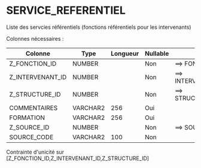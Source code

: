 # SERVICE_REFERENTIEL

Liste des servcies référentiels (fonctions référentiels pour les intervenants)

Colonnes nécessaires :

|Colonne         |Type    |Longueur|Nullable|Commentaire                |
|----------------|--------|--------|--------|---------------------------|
|Z_FONCTION_ID   |NUMBER  |        |Non     |==> FONCTION.              |
|Z_INTERVENANT_ID|NUMBER  |        |Non     |==> INTERVENANT.SOURCE_CODE|
|Z_STRUCTURE_ID  |NUMBER  |        |Non     |==> STRUCTURE.SOURCE_CODE  |
|COMMENTAIRES    |VARCHAR2|256     |Oui     |                           |
|FORMATION       |VARCHAR2|256     |Oui     |                           |
|Z_SOURCE_ID     |NUMBER  |        |Non     |==> SOURCE.CODE            |
|SOURCE_CODE     |VARCHAR2|100     |Non     |                           |

Contrainte d'unicité sur [Z_FONCTION_ID,Z_INTERVENANT_ID,Z_STRUCTURE_ID]
